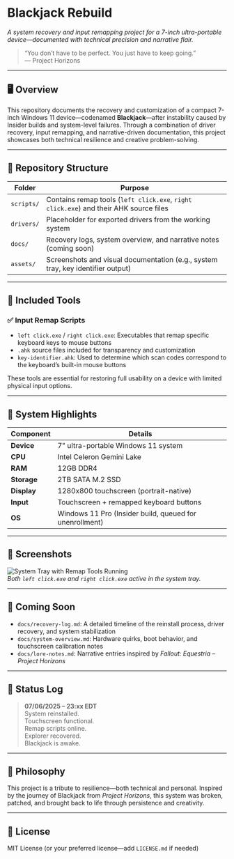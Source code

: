 # Blackjack Rebuild  
*A system recovery and input remapping project for a 7-inch ultra-portable device—documented with technical precision and narrative flair.*

> “You don’t have to be perfect. You just have to keep going.”  
> — Project Horizons

---

## 🖥️ Overview

This repository documents the recovery and customization of a compact 7-inch Windows 11 device—codenamed **Blackjack**—after instability caused by Insider builds and system-level failures. Through a combination of driver recovery, input remapping, and narrative-driven documentation, this project showcases both technical resilience and creative problem-solving.

---

## 📁 Repository Structure

| Folder         | Purpose |
|----------------|---------|
| `scripts/`     | Contains remap tools (`left click.exe`, `right click.exe`) and their AHK source files |
| `drivers/`     | Placeholder for exported drivers from the working system |
| `docs/`        | Recovery logs, system overview, and narrative notes (coming soon) |
| `assets/`      | Screenshots and visual documentation (e.g., system tray, key identifier output) |

---

## 🧰 Included Tools

### ✅ Input Remap Scripts

- `left click.exe` / `right click.exe`: Executables that remap specific keyboard keys to mouse buttons
- `.ahk` source files included for transparency and customization
- `key-identifier.ahk`: Used to determine which scan codes correspond to the keyboard’s built-in mouse buttons

These tools are essential for restoring full usability on a device with limited physical input options.

---

## 🧠 System Highlights

| Component       | Details                                  |
|-----------------|-------------------------------------------|
| **Device**      | 7" ultra-portable Windows 11 system       |
| **CPU**         | Intel Celeron Gemini Lake                 |
| **RAM**         | 12GB DDR4                                 |
| **Storage**     | 2TB SATA M.2 SSD                          |
| **Display**     | 1280x800 touchscreen (portrait-native)    |
| **Input**       | Touchscreen + remapped keyboard buttons   |
| **OS**          | Windows 11 Pro (Insider build, queued for unenrollment) |

---

## 📸 Screenshots

![System Tray with Remap Tools Running](assets/screenshots/system-tray-remap.png)  
*Both `left click.exe` and `right click.exe` active in the system tray.*

---

## 📖 Coming Soon

- `docs/recovery-log.md`: A detailed timeline of the reinstall process, driver recovery, and system stabilization
- `docs/system-overview.md`: Hardware quirks, boot behavior, and touchscreen calibration notes
- `docs/lore-notes.md`: Narrative entries inspired by *Fallout: Equestria – Project Horizons*

---

## 🧾 Status Log

> **07/06/2025 – 23:xx EDT**  
> System reinstalled.  
> Touchscreen functional.  
> Remap scripts online.  
> Explorer recovered.  
> Blackjack is awake.

---

## 🧠 Philosophy

This project is a tribute to resilience—both technical and personal. Inspired by the journey of Blackjack from *Project Horizons*, this system was broken, patched, and brought back to life through persistence and creativity.

---

## 📎 License

MIT License (or your preferred license—add `LICENSE.md` if needed)

